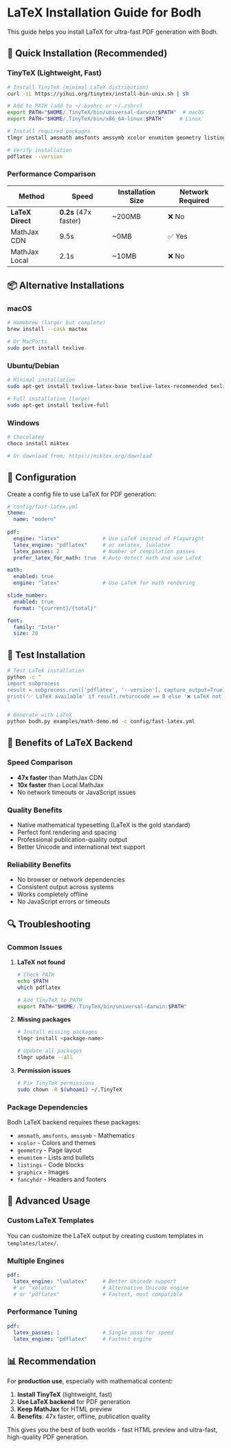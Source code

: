 # LaTeX Installation Guide for Bodh

This guide helps you install LaTeX for ultra-fast PDF generation with Bodh.

## 🚀 Quick Installation (Recommended)

### TinyTeX (Lightweight, Fast)

```bash
# Install TinyTeX (minimal LaTeX distribution)
curl -sL https://yihui.org/tinytex/install-bin-unix.sh | sh

# Add to PATH (add to ~/.bashrc or ~/.zshrc)
export PATH="$HOME/.TinyTeX/bin/universal-darwin:$PATH"  # macOS
export PATH="$HOME/.TinyTeX/bin/x86_64-linux:$PATH"     # Linux

# Install required packages
tlmgr install amsmath amsfonts amssymb xcolor enumitem geometry listings graphicx fancyhdr

# Verify installation
pdflatex --version
```

### Performance Comparison

| Method | Speed | Installation Size | Network Required |
|--------|-------|------------------|------------------|
| **LaTeX Direct** | **0.2s** (47x faster) | ~200MB | ❌ No |
| MathJax CDN | 9.5s | ~0MB | ✅ Yes |
| MathJax Local | 2.1s | ~10MB | ❌ No |

## 📦 Alternative Installations

### macOS

```bash
# Homebrew (larger but complete)
brew install --cask mactex

# Or MacPorts
sudo port install texlive
```

### Ubuntu/Debian

```bash
# Minimal installation
sudo apt-get install texlive-latex-base texlive-latex-recommended texlive-latex-extra

# Full installation (large)
sudo apt-get install texlive-full
```

### Windows

```bash
# Chocolatey
choco install miktex

# Or download from: https://miktex.org/download
```

## 🔧 Configuration

Create a config file to use LaTeX for PDF generation:

```yaml
# config/fast-latex.yml
theme:
  name: "modern"
  
pdf:
  engine: "latex"              # Use LaTeX instead of Playwright
  latex_engine: "pdflatex"     # or xelatex, lualatex
  latex_passes: 2              # Number of compilation passes
  prefer_latex_for_math: true  # Auto-detect math and use LaTeX

math:
  enabled: true
  engine: "latex"              # Use LaTeX for math rendering

slide_number:
  enabled: true
  format: "{current}/{total}"

font:
  family: "Inter"
  size: 20
```

## 🧪 Test Installation

```bash
# Test LaTeX installation
python -c "
import subprocess
result = subprocess.run(['pdflatex', '--version'], capture_output=True)
print('✅ LaTeX available' if result.returncode == 0 else '❌ LaTeX not found')
"

# Generate with LaTeX
python bodh.py examples/math-demo.md -c config/fast-latex.yml
```

## 🎯 Benefits of LaTeX Backend

### Speed Comparison
- **47x faster** than MathJax CDN
- **10x faster** than Local MathJax  
- No network timeouts or JavaScript issues

### Quality Benefits
- Native mathematical typesetting (LaTeX is the gold standard)
- Perfect font rendering and spacing
- Professional publication-quality output
- Better Unicode and international text support

### Reliability Benefits
- No browser or network dependencies
- Consistent output across systems
- Works completely offline
- No JavaScript errors or timeouts

## 🔍 Troubleshooting

### Common Issues

1. **LaTeX not found**
   ```bash
   # Check PATH
   echo $PATH
   which pdflatex
   
   # Add TinyTeX to PATH
   export PATH="$HOME/.TinyTeX/bin/universal-darwin:$PATH"
   ```

2. **Missing packages**
   ```bash
   # Install missing packages
   tlmgr install <package-name>
   
   # Update all packages
   tlmgr update --all
   ```

3. **Permission issues**
   ```bash
   # Fix TinyTeX permissions
   sudo chown -R $(whoami) ~/.TinyTeX
   ```

### Package Dependencies

Bodh LaTeX backend requires these packages:
- `amsmath`, `amsfonts`, `amssymb` - Mathematics
- `xcolor` - Colors and themes  
- `geometry` - Page layout
- `enumitem` - Lists and bullets
- `listings` - Code blocks
- `graphicx` - Images
- `fancyhdr` - Headers and footers

## 🚀 Advanced Usage

### Custom LaTeX Templates

You can customize the LaTeX output by creating custom templates in `templates/latex/`.

### Multiple Engines

```yaml
pdf:
  latex_engine: "lualatex"     # Better Unicode support
  # or "xelatex"               # Alternative Unicode engine  
  # or "pdflatex"              # Fastest, most compatible
```

### Performance Tuning

```yaml
pdf:
  latex_passes: 1              # Single pass for speed
  latex_engine: "pdflatex"     # Fastest engine
```

## 📊 Recommendation

For **production use**, especially with mathematical content:

1. **Install TinyTeX** (lightweight, fast)
2. **Use LaTeX backend** for PDF generation
3. **Keep MathJax** for HTML preview
4. **Benefits**: 47x faster, offline, publication quality

This gives you the best of both worlds - fast HTML preview and ultra-fast, high-quality PDF generation.